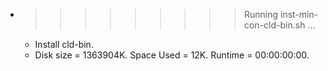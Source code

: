 * >>>>>>>>> Running inst-min-con-cld-bin.sh ...
  * Install cld-bin.
  * Disk size = 1363904K. Space Used = 12K. Runtime = 00:00:00:00.
